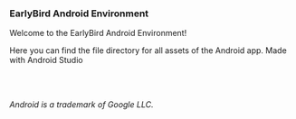 ### EarlyBird Android Environment

Welcome to the EarlyBird Android Environment!

Here you can find the file directory for all assets of the Android app. Made with Android Studio

<br><br>


<em>Android is a trademark of Google LLC.</em>
